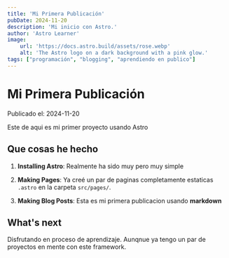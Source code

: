 ```yaml
---
title: 'Mi Primera Publicación'
pubDate: 2024-11-20
description: 'Mi inicio con Astro.'
author: 'Astro Learner'
image:
    url: 'https://docs.astro.build/assets/rose.webp'
    alt: 'The Astro logo on a dark background with a pink glow.'
tags: ["programación", "blogging", "aprendiendo en publico"]
---
```


# Mi Primera Publicación

Publicado el: 2024-11-20

Este de aqui es mi primer proyecto usando Astro
## Que cosas he hecho

1. **Installing Astro**: Realmente ha sido muy pero muy simple

2. **Making Pages**: Ya creé un par de paginas completamente estaticas `.astro` en la carpeta `src/pages/`.

3. **Making Blog Posts**: Esta es mi primera publicacion usando **markdown**

## What's next

Disfrutando en proceso de aprendizaje. Aunqnue ya tengo un par de proyectos en mente con este framework.